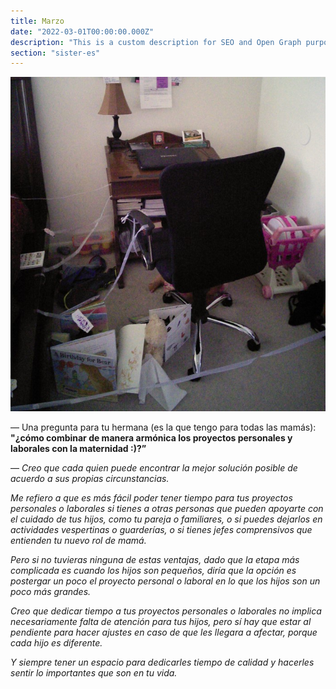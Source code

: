 ```yaml
---
title: Marzo
date: "2022-03-01T00:00:00.000Z"
description: "This is a custom description for SEO and Open Graph purposes, rather than the default generated excerpt. Simply add a description field to the frontmatter."
section: "sister-es"
---
```


![PostImg](../images/mar22.jpg)

— Una pregunta para tu hermana (es la que tengo para todas las mamás): **"¿cómo combinar de manera armónica los proyectos personales y laborales con la maternidad :)?”**

— *Creo que cada quien puede encontrar la mejor solución posible de acuerdo a sus propias circunstancias.*

*Me refiero a que es más fácil poder tener tiempo para tus proyectos personales o laborales si tienes a otras personas que pueden apoyarte con el cuidado de tus hijos, como tu pareja o familiares, o si puedes dejarlos en actividades vespertinas o guarderías, o si tienes jefes comprensivos que entienden tu nuevo rol de mamá.*

*Pero si no tuvieras ninguna de estas ventajas, dado que la etapa más complicada es cuando los hijos son pequeños, diría que la opción es postergar un poco el proyecto personal o laboral en lo que los hijos son un poco más grandes.*

*Creo que dedicar tiempo a tus proyectos personales o laborales no implica necesariamente falta de atención para tus hijos, pero sí hay que estar al pendiente para hacer ajustes en caso de que les llegara a afectar, porque cada hijo es diferente.*

*Y siempre tener un espacio para dedicarles tiempo de calidad y hacerles sentir lo importantes que son en tu vida.*
